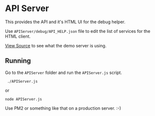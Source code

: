 # API Server
This provides the API and it's HTML UI for the debug helper.

Use `APIServer/debug/API_HELP.json` file to edit the list of services for the HTML client.

[View Source](debug/API_HELP.json) to see what the demo server is using.  

## Running
Go to the `APIServer` folder and run the `APIServer.js` script. 

     ./APIServer.js

or

    node APIServer.js



Use PM2 or something like that on a production server. :-)

